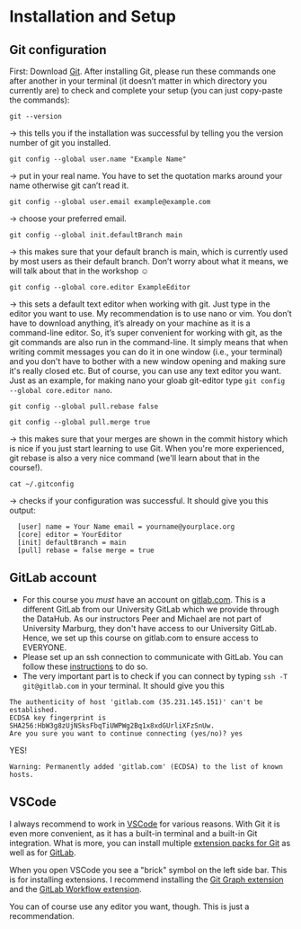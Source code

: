 # Installation and Setup

## Git configuration

First: Download [Git](https://git-scm.com/downloads). After installing Git, please run these commands one after another in your terminal (it doesn’t matter in which directory you currently are) to check and complete your setup (you can just copy-paste the commands):
```
git --version
```
→ this tells you if the installation was successful by telling you the version number of git you installed.
```
git config --global user.name "Example Name"
```
→ put in your real name. You have to set the quotation marks around your name otherwise git can’t read it.
```
git config --global user.email example@example.com
```
→ choose your preferred email.
```
git config --global init.defaultBranch main
```
→ this makes sure that your default branch is main, which is currently used by most users as their default branch. Don’t worry about what it means, we will talk about that in the workshop ☺
```
git config --global core.editor ExampleEditor
```
→ this sets a default text editor when working with git. Just type in the editor you want to use. My recommendation is to use nano or vim. You don’t have to download anything, it’s already on your machine as it is a command-line editor. So, it’s super convenient for working with git, as
the git commands are also run in the command-line. It simply means that when writing commit messages you can do it in one window (i.e., your terminal) and you don't have to bother with a new window opening and making sure it's really closed etc. But of course, you can use any text editor you want. Just as an example, for making nano your gloab git-editor
type `git config --global core.editor nano`. 

```
git config --global pull.rebase false
```
```
git config --global pull.merge true
```
→ this makes sure that your merges are shown in the commit history which is nice if you just start learning to use Git. When you're more experienced, git rebase is also a very nice command (we'll learn about that in the course!).
```
cat ~/.gitconfig
```
→ checks if your configuration was successful. It should give you this output:


      [user] name = Your Name email = yourname@yourplace.org
      [core] editor = YourEditor
      [init] defaultBranch = main
      [pull] rebase = false merge = true


## GitLab account

- For this course you _must_ have an account on [gitlab.com](https://gitlab.com/). This is a different GitLab from our University GitLab which we provide through the DataHub. As our instructors Peer and Michael are not part of University Marburg, they don't have access to our University GitLab. Hence, we set up this course on gitlab.com to ensure access to EVERYONE. 
- Please set up an ssh connection to communicate with GitLab. You can follow these [instructions](https://docs.gitlab.com/ee/user/ssh.html) to do so.
- The very important part is to check if you can connect by typing `ssh -T git@gitlab.com` in your terminal. It should give you this 

```
The authenticity of host 'gitlab.com (35.231.145.151)' can't be established.
ECDSA key fingerprint is SHA256:HbW3g8zUjNSksFbqTiUWPWg2Bq1x8xdGUrliXFzSnUw.
Are you sure you want to continue connecting (yes/no)? yes
```

YES!

```
Warning: Permanently added 'gitlab.com' (ECDSA) to the list of known hosts.
```

## VSCode

I always recommend to work in [VSCode](https://code.visualstudio.com/) for various reasons. With Git it is even more convenient, as it has a built-in terminal and a built-in Git integration. What is more, you can install multiple [extension packs for Git](https://www.hatica.io/blog/git-extensions-for-vs-code/) as well as for [GitLab](https://docs.gitlab.com/ee/editor_extensions/visual_studio_code/). 

When you open VSCode you see a "brick" symbol on the left side bar. This is for installing extensions. I recommend installing the [Git Graph extension](https://marketplace.visualstudio.com/items?itemName=mhutchie.git-graph) and the [GitLab Workflow extension](https://marketplace.visualstudio.com/items?itemName=GitLab.gitlab-workflow). 

You can of course use any editor you want, though. This is just a recommendation. 

